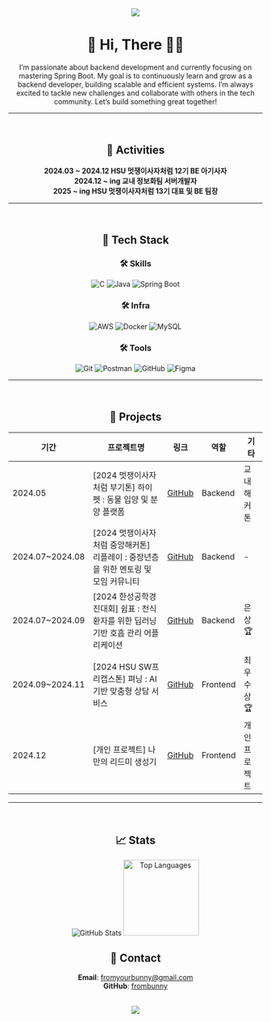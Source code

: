 
<div align="center">
<img src="https://capsule-render.vercel.app/api?type=wave&color=gradient&height=150&section=header&fontSize=50" />

# 🌟 Hi, There 👋🏻
I’m passionate about backend development and currently focusing on mastering Spring Boot.
My goal is to continuously learn and grow as a backend developer, building scalable and efficient systems. 
I’m always excited to tackle new challenges and collaborate with others in the tech community.
Let’s build something great together!
    
---
<br>

## 🐰 **Activities**

**2024.03 ~ 2024.12 HSU 멋쟁이사자처럼 12기 BE 아기사자** <br>
**2024.12 ~ ing 교내 정보화팀 서버개발자**<br>
**2025 ~ ing HSU 멋쟁이사자처럼 13기 대표 및 BE 팀장** <br>

---
<br>

## 🔧 **Tech Stack**
### 🛠 **Skills**
<img src="https://img.shields.io/badge/C-A8B9CC?style=for-the-badge" alt="C" /> <img src="https://img.shields.io/badge/Java-007396?style=for-the-badge" alt="Java" /> <img src="https://img.shields.io/badge/Spring%20Boot-6DB33F?style=for-the-badge" alt="Spring Boot" />
    
### 🛠 **Infra**
<img src="https://img.shields.io/badge/AWS-232F3E?style=for-the-badge" alt="AWS" /> <img src="https://img.shields.io/badge/Docker-2496ED?style=for-the-badge" alt="Docker" /> <img src="https://img.shields.io/badge/MySQL-4479A1?style=for-the-badge" alt="MySQL" />
    
### 🛠 **Tools**
<img src="https://img.shields.io/badge/Git-F05032?style=for-the-badge" alt="Git" /> <img src="https://img.shields.io/badge/Postman-FF6C37?style=for-the-badge" alt="Postman" /> <img src="https://img.shields.io/badge/GitHub-181717?style=for-the-badge" alt="GitHub" /> <img src="https://img.shields.io/badge/Figma-F24E1E?style=for-the-badge" alt="Figma" />
    
---
<br>

## 💼 **Projects**
| **기간**      | **프로젝트명** | **링크**                       | **역할**     | **기타**     |
|--------------|--------------|--------------------------------------|------------|------------|
| 2024.05 | [2024 멋쟁이사자처럼 부기톤] 하이펫 : 동물 입양 및 분양 플랫폼| [GitHub](https://github.com/HSU-Likelion-HiPet/HiPet-BackEnd) | Backend | 교내 해커톤 |
| 2024.07~2024.08 | [2024 멋쟁이사자처럼 중앙해커톤] 리플레이 : 중장년층을 위한 멘토링 및 모임 커뮤니티 | [GitHub](https://github.com/HSU-LikeLion-RePlay/RePlay-Backend) | Backend | - |
| 2024.07~2024.09 | [2024 한성공학경진대회] 쉼표 : 천식 환자를 위한 딥러닝 기반 호흡 관리 어플리케이션 | [GitHub](https://github.com/HSU-shimpyo/ShimPyo-Server) | Backend | 은상 🏆 |
| 2024.09~2024.11 | [2024 HSU SW프리캡스톤] 펴닝 : AI 기반 맞춤형 상담 서비스 | [GitHub](https://github.com/HSU-NIMBUS2000/Pyeoning-Frontend) | Frontend | 최우수상 🏆 |
| 2024.12 | [개인 프로젝트] 나만의 리드미 생성기 | [GitHub](https://github.com/frombunny/ReadMeForBunny) | Frontend | 개인 프로젝트 |
    
---
   
<br>

## 📈 **Stats**


<img src="https://github-readme-stats.vercel.app/api?username=frombunny&hide=contribs,prs&show_icons=true&theme=radical" alt="GitHub Stats" />

<a href="https://github.com/frombunny">
<img src="https://github-readme-stats.vercel.app/api/top-langs/?username=frombunny&layout=compact&theme=radical" alt="Top Languages" style="height:150px;" />
</a>

<br>

<!--
 [![Solved.ac
 프로필](http://mazassumnida.wtf/api/v2/generate_badge?boj=bunnylovesyou)](https://solved.ac/bunnylovesyou)
 [![Solved.ac 프로필](http://mazandi.herokuapp.com/api?handle=bunnylovesyou)](https://solved.ac/bunnylovesyou/)
    
<br>
-->

## 📧 **Contact**
**Email**: fromyourbunny@gmail.com <br>
**GitHub**: [frombunny](https://github.com/frombunny)

<br>
<img src="https://capsule-render.vercel.app/api?type=wave&color=gradient&height=150&section=footer"/>
<div align="center">
    
